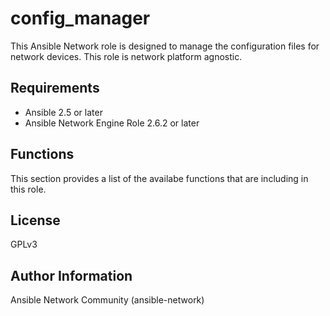 # config_manager

This Ansible Network role is designed to manage the configuration files for
network devices.  This role is network platform agnostic.

## Requirements

* Ansible 2.5 or later
* Ansible Network Engine Role 2.6.2 or later

## Functions

This section provides a list of the availabe functions that are including
in this role.  


## License

GPLv3

## Author Information

Ansible Network Community (ansible-network)
